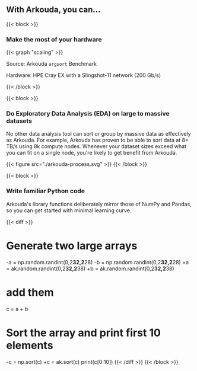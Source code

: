 ## With Arkouda, you can...

{{< block >}}
### Make the most of your hardware

{{< graph "scaling" >}}

Source: Arkouda `argsort` Benchmark

Hardware: HPE Cray EX with a Slingshot-11 network (200 Gb/s)

{{< /block >}}

{{< block >}}
### Do Exploratory Data Analysis (EDA) on large to massive datasets
No other data analysis tool can sort or group by massive data as effectively as Arkouda.  For example, Arkouda has proven to be able to sort data at 8+ TB/s using 8k compute nodes.  Whenever your dataset sizes exceed what you can fit on a single node, you're likely to get benefit from Arkouda.

{{< figure src="./arkouda-process.svg" >}}
{{< /block >}}

{{< block >}}
### Write familiar Python code
Arkouda's library functions deliberately mirror those of NumPy and Pandas, so you can get started with minimal learning curve.

{{< diff >}}
 # Generate two large arrays
-a = np.random.randint(0,2**32,2**28)
-b = np.random.randint(0,2**32,2**28)
+a = ak.random.randint(0,2**32,2**38)
+b = ak.random.randint(0,2**32,2**38)

 # add them
 c = a + b

 # Sort the array and print first 10 elements
-c = np.sort(c)
+c = ak.sort(c)
 print(c[0:10])
{{< /diff >}}
{{< /block >}}
